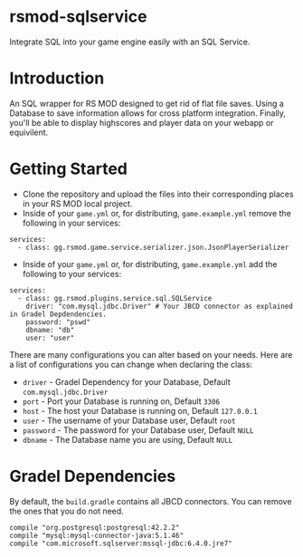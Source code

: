 # rsmod-sqlservice
Integrate SQL into your game engine easily with an SQL Service.

# Introduction
An SQL wrapper for RS MOD designed to get rid of flat file saves. Using a Database to save information allows for cross platform integration. Finally, you'll be able to display highscores and player data on your webapp or equivilent.

# Getting Started
- Clone the repository and upload the files into their corresponding places in your RS MOD local project.
- Inside of your `game.yml` or, for distributing, `game.example.yml` remove the following in your services:

```
services:
  - class: gg.rsmod.game.service.serializer.json.JsonPlayerSerializer
```

- Inside of your `game.yml` or, for distributing, `game.example.yml` add the following to your services:

```
services:
  - class: gg.rsmod.plugins.service.sql.SQLService
    driver: "com.mysql.jdbc.Driver" # Your JBCD connector as explained in Gradel Depdendencies.
    password: "pswd"
    dbname: "db"
    user: "user"
```

There are many configurations you can alter based on your needs. Here are a list of configurations you can change when declaring the class:

- `driver` - Gradel Dependency for your Database, Default `com.mysql.jdbc.Driver`
- `port` - Port your Database is running on, Default `3306`
- `host` - The host your Database is running on, Default `127.0.0.1`
- `user` - The username of your Database user, Default `root`
- `password` - The password for your Database user, Default `NULL`
- `dbname` - The Database name you are using, Default `NULL`

# Gradel Dependencies
By default, the `build.gradle` contains all JBCD connectors. You can remove the ones that you do not need.

```
compile "org.postgresql:postgresql:42.2.2"
compile "mysql:mysql-connector-java:5.1.46"
compile "com.microsoft.sqlserver:mssql-jdbc:6.4.0.jre7"
```

